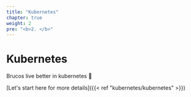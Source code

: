 ```yaml
---
title: "Kubernetes"
chapter: true
weight: 2
pre: "<b>2. </b>"
---
```


# Kubernetes

Brucos live better in kubernetes 🙂

[Let's start here for more details]({{< ref "kubernetes/kubernetes" >}})

